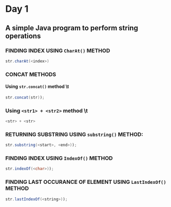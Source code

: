 # Day 1 

## A simple Java program to perform string operations 

### FINDING INDEX USING `CharAt()` METHOD
~~~java
str.charAt(<index>)
~~~~

### CONCAT METHODS 
#### Using `str.concat()` method \t
~~~java 
str.concat(str));
~~~

### Using `<str1> + <str2>` method \t
~~~java
<str> + <str>
~~~
### RETURNING SUBSTRING USING `substring()` METHOD:
~~~java
str.substring(<start>, <end>));
~~~
### FINDING INDEX USING `IndexOf()` METHOD
~~~java
str.indexOf(<char>));
~~~
### FINDING LAST OCCURANCE OF ELEMENT USING `LastIndexOf()` METHOD 
~~~java
str.lastIndexOf(<string>)); 
~~~